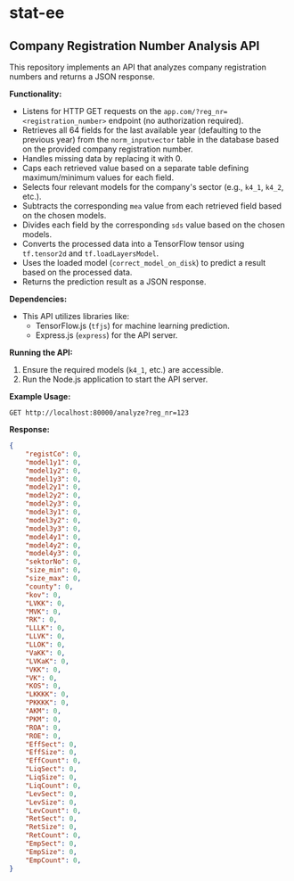 # stat-ee

## Company Registration Number Analysis API

This repository implements an API that analyzes company registration numbers and returns a JSON response.

**Functionality:**

* Listens for HTTP GET requests on the `app.com/?reg_nr=<registration_number>` endpoint (no authorization required).
* Retrieves all 64 fields for the last available year (defaulting to the previous year) from the `norm_inputvector` table in the database based on the provided company registration number.
* Handles missing data by replacing it with 0.
* Caps each retrieved value based on a separate table defining maximum/minimum values for each field.
* Selects four relevant models for the company's sector (e.g., `k4_1`, `k4_2`, etc.).
* Subtracts the corresponding `mea` value from each retrieved field based on the chosen models.
* Divides each field by the corresponding `sds` value based on the chosen models.
* Converts the processed data into a TensorFlow tensor using `tf.tensor2d` and `tf.loadLayersModel`.
* Uses the loaded model (`correct_model_on_disk`) to predict a result based on the processed data.
* Returns the prediction result as a JSON response.

**Dependencies:**

* This API utilizes libraries like:
    * TensorFlow.js (`tfjs`) for machine learning prediction.
    * Express.js (`express`) for the API server.

**Running the API:**

1. Ensure the required models (`k4_1`, etc.) are accessible.
2. Run the Node.js application to start the API server. 

**Example Usage:**

```
GET http://localhost:80000/analyze?reg_nr=123
```

**Response:**

```json
{
    "registCo": 0,
    "model1y1": 0,
    "model1y2": 0,
    "model1y3": 0,
    "model2y1": 0,
    "model2y2": 0,
    "model2y3": 0,
    "model3y1": 0,
    "model3y2": 0,
    "model3y3": 0,
    "model4y1": 0,
    "model4y2": 0,
    "model4y3": 0,
    "sektorNo": 0,
    "size_min": 0,
    "size_max": 0,
    "county": 0,
    "kov": 0,
    "LVKK": 0,
    "MVK": 0,
    "RK": 0,
    "LLLK": 0,
    "LLVK": 0,
    "LLOK": 0,
    "VaKK": 0,
    "LVKaK": 0,
    "VKK": 0,
    "VK": 0,
    "KOS": 0,
    "LKKKK": 0,
    "PKKKK": 0,
    "AKM": 0,
    "PKM": 0,
    "ROA": 0,
    "ROE": 0,
    "EffSect": 0, 
    "EffSize": 0,
    "EffCount": 0,
    "LiqSect": 0,
    "LiqSize": 0,
    "LiqCount": 0,
    "LevSect": 0,
    "LevSize": 0,
    "LevCount": 0,
    "RetSect": 0,
    "RetSize": 0,
    "RetCount": 0,
    "EmpSect": 0,
    "EmpSize": 0,
    "EmpCount": 0,
}

```
